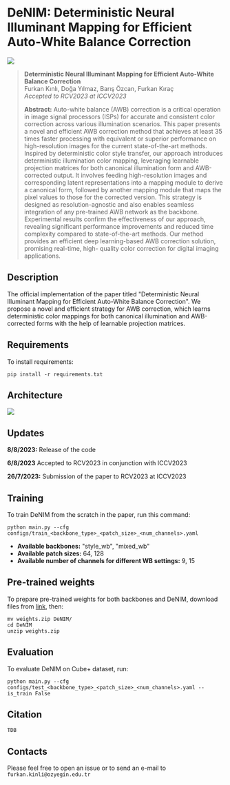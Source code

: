 # DeNIM: Deterministic Neural Illuminant Mapping for Efficient Auto-White Balance Correction

![][results]

> **Deterministic Neural Illuminant Mapping for Efficient Auto-White Balance Correction**<br>
> Furkan Kınlı, Doğa Yılmaz, Barış Özcan, Furkan Kıraç <br>
> *Accepted to RCV2023 at ICCV2023* <br>
>
>**Abstract:** Auto-white balance (AWB) correction is a critical operation in image signal processors (ISPs) for accurate and consistent color correction across various illumination scenarios. This paper presents a novel and efficient AWB correction method that achieves at least 35 times faster processing with equivalent or superior performance on high-resolution images for the current state-of-the-art methods. Inspired by deterministic color style transfer, our approach introduces deterministic illumination color mapping, leveraging learnable projection matrices for both canonical illumination form and AWB-corrected output. It involves feeding high-resolution images and corresponding latent representations into a mapping module to derive a canonical form, followed by another mapping module that maps the pixel values to those for the corrected version. This strategy is designed as resolution-agnostic and also enables seamless integration of any pre-trained AWB network as the backbone. Experimental results confirm the effectiveness of our approach, revealing significant performance improvements and reduced time complexity compared to state-of-the-art methods. Our method provides an efficient deep learning-based AWB correction solution, promising real-time, high- quality color correction for digital imaging applications.

<!-- [Paper][paper] | [arXiv][arxiv] -->


## Description
The official implementation of the paper titled "Deterministic Neural Illuminant Mapping for Efficient Auto-White Balance Correction".
We propose a novel and efficient strategy for AWB correction, which learns deterministic color mappings for both canonical illumination and AWB-corrected forms with the help of learnable projection matrices.


## Requirements
To install requirements:

```
pip install -r requirements.txt
```


## Architecture
![][model]


## Updates

**8/8/2023:** Release of the code

**6/8/2023** Accepted to RCV2023 in conjunction with ICCV2023

**26/7/2023:** Submission of the paper to RCV2023 at ICCV2023


## Training

To train DeNIM from the scratch in the paper, run this command:

```
python main.py --cfg configs/train_<backbone_type>_<patch_size>_<num_channels>.yaml
```

* **Available backbones:** "style_wb", "mixed_wb"
* **Available patch sizes:** 64, 128
* **Available number of channels for different WB settings:** 9, 15


## Pre-trained weights

To prepare pre-trained weights for both backbones and DeNIM, download files from [link][link], then:

```
mv weights.zip DeNIM/
cd DeNIM
unzip weights.zip
```

## Evaluation

To evaluate DeNIM on Cube+ dataset, run:

```
python main.py --cfg configs/test_<backbone_type>_<patch_size>_<num_channels>.yaml --is_train False
```


## Citation
```
TDB
```

## Contacts
Please feel free to open an issue or to send an e-mail to ```furkan.kinli@ozyegin.edu.tr```


[results]: images/paper/results.png
[model]: images/paper/denim.png
[link]: https://www.dropbox.com/scl/fi/1fw1xeibigiflar5kqki3/weights.zip?rlkey=wiw15xnxmxm9nn05ving1v4ls&dl=0
<!-- [paper]:  
[arxiv]:   -->